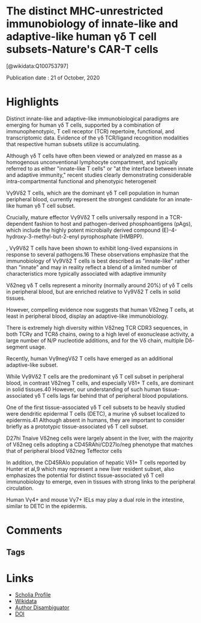 
The distinct MHC-unrestricted immunobiology of innate-like and adaptive-like human γδ T cell subsets-Nature's CAR-T cells
=========================================================================================================================
  
  [@wikidata:Q100753797]  
  
Publication date : 21 of October, 2020  

# Highlights
Distinct innate-like and adaptive-like immunobiological paradigms are emerging for human γδ T cells, supported by a combination of immunophenotypic, T cell receptor (TCR) repertoire, functional, and transcriptomic data. Evidence of the γδ TCR/ligand recognition modalities that respective human subsets utilize is accumulating. 

Although γδ T cells have often been viewed or analyzed en masse as a homogenous unconventional lymphocyte compartment, and typically referred to as either "innate-like T cells" or "at the interface between innate and adaptive immunity," recent studies clearly demonstrating considerable intra-compartmental functional and phenotypic heterogeneit

Vγ9Vδ2 T cells, which are the dominant γδ T cell population in human peripheral blood, currently represent the strongest candidate for an innate-like human γδ T cell subset.

Crucially, mature effector Vγ9Vδ2 T cells universally respond in a TCR-dependent fashion to host and pathogen-derived phosphoantigens (pAgs), which include the highly potent microbially derived compound (E)-4-hydroxy-3-methyl-but-2-enyl pyrophosphate (HMBPP).

, Vγ9Vδ2 T cells have been shown to exhibit long-lived expansions in response to several pathogens.16 These observations emphasize that the immunobiology of Vγ9Vδ2 T cells is best described as "innate-like" rather than "innate" and may in reality reflect a blend of a limited number of characteristics more typically associated with adaptive immunity

Vδ2neg γδ T cells represent a minority (normally around 20%) of γδ T cells in peripheral blood, but are enriched relative to Vγ9Vδ2 T cells in solid tissues.

 However, compelling evidence now suggests that human Vδ2neg T cells, at least in peripheral blood, display an adaptive-like immunobiology.

 There is extremely high diversity within Vδ2neg TCR CDR3 sequences, in both TCRγ and TCRδ chains, owing to a high level of exonuclease activity, a large number of N/P nucleotide additions, and for the Vδ chain, multiple Dδ-segment usage.

 Recently, human Vγ9negVδ2 T cells have emerged as an additional adaptive-like subset.

While Vγ9Vδ2 T cells are the predominant γδ T cell subset in peripheral blood, in contrast Vδ2neg T cells, and especially Vδ1+ T cells, are dominant in solid tissues.40 However, our understanding of such human tissue-associated γδ T cells lags far behind that of peripheral blood populations.

One of the first tissue-associated γδ T cell subsets to be heavily studied were dendritic epidermal T cells (DETC), a murine γδ subset localized to epidermis.41 Although absent in humans, they are important to consider briefly as a prototypic tissue-associated γδ T cell subset.

D27hi Tnaive Vδ2neg cells were largely absent in the liver, with the majority of Vδ2neg cells adopting a CD45RAhi/CD27lo/neg phenotype that matches that of peripheral blood Vδ2neg Teffector cells

In addition, the CD45RAlo population of hepatic Vδ1+ T cells reported by Hunter et al,9 which may represent a new liver resident subset, also emphasizes the potential for distinct tissue-associated γδ T cell immunobiology to emerge, even in tissues with strong links to the peripheral circulation.


Human Vγ4+ and mouse Vγ7+ IELs may play a dual role in the intestine, similar to DETC in the epidermis.

# Comments

## Tags

# Links
  
 * [Scholia Profile](https://scholia.toolforge.org/work/Q100753797)  
 * [Wikidata](https://www.wikidata.org/wiki/Q100753797)  
 * [Author Disambiguator](https://author-disambiguator.toolforge.org/work_item_oauth.php?id=Q100753797&batch_id=&match=1&author_list_id=&doit=Get+author+links+for+work)  
 * [DOI](https://doi.org/10.1111/IMR.12928)  
